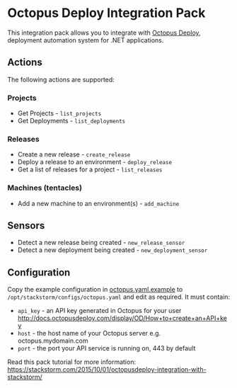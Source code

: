 # Octopus Deploy Integration Pack

This integration pack allows you to integrate with
[Octopus Deploy](http://octopusdeploy.com/),
deployment automation system for .NET applications.

## Actions

The following actions are supported:

### Projects

* Get Projects - `list_projects`
* Get Deployments - `list_deployments`

### Releases

* Create a new release - `create_release`
* Deploy a release to an environment - `deploy_release`
* Get a list of releases for a project - `list_releases`

### Machines (tentacles)

* Add a new machine to an environment(s) - `add_machine`

## Sensors

* Detect a new release being created - `new_release_sensor`
* Detect a new deployment being created - `new_deployment_sensor`

## Configuration

Copy the example configuration in [octopus.yaml.example](./octopus.yaml.example)
to `/opt/stackstorm/configs/octopus.yaml` and edit as required. It must contain:

* `api_key` - an API key generated in Octopus for your user http://docs.octopusdeploy.com/display/OD/How+to+create+an+API+key 
* `host` - the host name of your Octopus server e.g. octopus.mydomain.com
* `port` - the port your API service is running on, 443 by default

Read this pack tutorial for more information: https://stackstorm.com/2015/10/01/octopusdeploy-integration-with-stackstorm/
